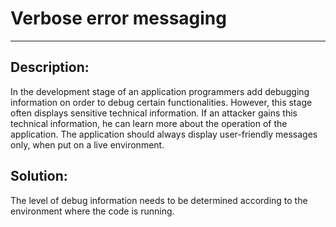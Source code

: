 # Verbose error messaging
-------

## Description:

In the development stage of an application programmers add debugging information on order
to debug certain functionalities. However, this stage often displays sensitive technical
information. If an attacker gains this technical information, he can learn more about the
operation of the application. The application should always display user-friendly messages
only, when put on a live environment.

## Solution:

The level of debug information needs to be determined according to the environment where
the code is running.
